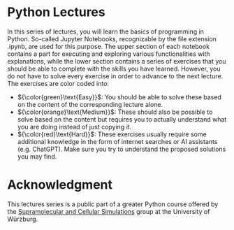 # Python Lectures

In this series of lectures, you will learn the basics of programming in Python. So-called Jupyter Notebooks, recognizable by the file extension .ipynb, are used for this purpose. The upper section of each notebook contains a part for executing and exploring various functionalities with explanations, while the lower section contains a series of exercises that you should be able to complete with the skills you have learned. However, you do not have to solve every exercise in order to advance to the next lecture. The exercises are color coded into:

- ${\color{green}\text{Easy}}$: You should be able to solve these based on the content of the corresponding lecture alone.
- ${\color{orange}\text{Medium}}$: These should also be possible to solve based on the content but requires you to actually understand what you are doing instead of just copying it.
- ${\color{red}\text{Hard}}$: These exercises usually require some additional knowledge in the form of internet searches or AI assistants (e.g. ChatGPT). Make sure you try to understand the proposed solutions you may find.

# Acknowledgment

This lectures series is a public part of a greater Python course offered by the [Supramolecular and Cellular Simulations](https://www.biozentrum.uni-wuerzburg.de/cctb/research/supramolecular-and-cellular-simulations/) group at the University of Würzburg.